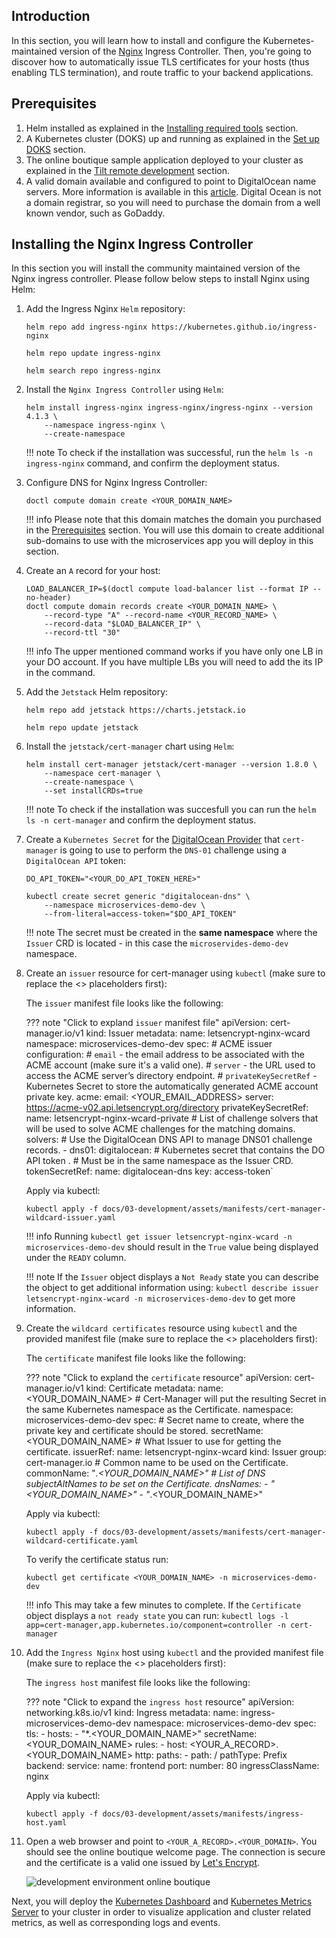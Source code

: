 ## Introduction

In this section, you will learn how to install and configure the Kubernetes-maintained version of the [Nginx](https://kubernetes.github.io/ingress-ngin) Ingress Controller. Then, you're going to discover how to automatically issue TLS certificates for your hosts (thus enabling TLS termination), and route traffic to your backend applications.

## Prerequisites

1. Helm installed as explained in the [Installing required tools](installing-required-tools.md) section.
2. A Kubernetes cluster (DOKS) up and running as explained in the [Set up DOKS](setup-doks.md) section.
3. The online boutique sample application deployed to your cluster as explained in the [Tilt remote development](tilt-remote.md) section.
4. A valid domain available and configured to point to DigitalOcean name servers. More information is available in this [article](https://www.digitalocean.com/community/tutorials/how-to-point-to-digitalocean-nameservers-from-common-domain-registrars). Digital Ocean is not a domain registrar, so you will need to purchase the domain from a well known vendor, such as GoDaddy.

## Installing the Nginx Ingress Controller

In this section you will install the community maintained version of the Nginx ingress controller. Please follow below steps to install Nginx using Helm:

1. Add the Ingress Nginx `Helm` repository:

    ```shell
    helm repo add ingress-nginx https://kubernetes.github.io/ingress-nginx

    helm repo update ingress-nginx

    helm search repo ingress-nginx
    ```

2. Install the `Nginx Ingress Controller` using `Helm`:

    ```shell
    helm install ingress-nginx ingress-nginx/ingress-nginx --version 4.1.3 \
        --namespace ingress-nginx \
        --create-namespace  
    ```

    !!! note
        To check if the installation was successful, run the `helm ls -n ingress-nginx` command, and confirm the deployment status.

3. Configure DNS for Nginx Ingress Controller:

    ```shell
    doctl compute domain create <YOUR_DOMAIN_NAME>
    ```

    !!! info
        Please note that this domain matches the domain you purchased in the [Prerequisites](#prerequisites) section. You will use this domain to create additional sub-domains to use with the microservices app you will deploy in this section.

4. Create an `A` record for your host:

    ```shell
    LOAD_BALANCER_IP=$(doctl compute load-balancer list --format IP --no-header)
    doctl compute domain records create <YOUR_DOMAIN_NAME> \
        --record-type "A" --record-name <YOUR_RECORD_NAME> \
        --record-data "$LOAD_BALANCER_IP" \
        --record-ttl "30"
    ```

    !!! info
        The upper mentioned command works if you have only one LB in your DO account. If you have multiple LBs you will need to add the its IP in the command.

5. Add the `Jetstack` Helm repository:

    ```shell
    helm repo add jetstack https://charts.jetstack.io

    helm repo update jetstack
    ```

6. Install the `jetstack/cert-manager` chart using `Helm`:

    ```shell
    helm install cert-manager jetstack/cert-manager --version 1.8.0 \
        --namespace cert-manager \
        --create-namespace \
        --set installCRDs=true
    ```

    !!! note
        To check if the installation was succesfull you can run the `helm ls -n cert-manager` and confirm the deployment status.

7. Create a `Kubernetes Secret` for the [DigitalOcean Provider](https://cert-manager.io/docs/configuration/acme/dns01/digitalocean) that `cert-manager` is going to use to perform the `DNS-01` challenge using a `DigitalOcean API` token:

    ```shell
    DO_API_TOKEN="<YOUR_DO_API_TOKEN_HERE>"

    kubectl create secret generic "digitalocean-dns" \
        --namespace microservices-demo-dev \
        --from-literal=access-token="$DO_API_TOKEN"
    ```

    !!! note
        The secret must be created in the **same namespace** where the `Issuer` CRD is located - in this case the `microservides-demo-dev` namespace.

8. Create an `issuer` resource for cert-manager using `kubectl` (make sure to replace the <> placeholders first):

    The `issuer` manifest file looks like the following:

    ??? note "Click to expland `issuer` manifest file"
            apiVersion: cert-manager.io/v1
            kind: Issuer
            metadata:
            name: letsencrypt-nginx-wcard
            namespace: microservices-demo-dev
            spec:
            # ACME issuer configuration:
            # `email` - the email address to be associated with the ACME account (make sure it's a valid one).
            # `server` - the URL used to access the ACME server’s directory endpoint.
            # `privateKeySecretRef` - Kubernetes Secret to store the automatically generated ACME account private key.
            acme:
                email: <YOUR_EMAIL_ADDRESS>
                server: https://acme-v02.api.letsencrypt.org/directory
                privateKeySecretRef:
                name: letsencrypt-nginx-wcard-private
                # List of challenge solvers that will be used to solve ACME challenges for the matching domains.
                solvers:
                # Use the DigitalOcean DNS API to manage DNS01 challenge records.
                - dns01:
                    digitalocean:
                        # Kubernetes secret that contains the DO API token .
                        # Must be in the same namespace as the Issuer CRD.
                        tokenSecretRef:
                        name: digitalocean-dns
                        key: access-token`

    Apply via kubectl:

    ```shell
    kubectl apply -f docs/03-development/assets/manifests/cert-manager-wildcard-issuer.yaml
    ```

    !!! info
    Running `kubectl get issuer letsencrypt-nginx-wcard -n microservices-demo-dev` should result in the `True` value being displayed under the `READY` column.

    !!! note
        If the `Issuer` object displays a `Not Ready` state you can describe the object to get additional information using: `kubectl describe issuer letsencrypt-nginx-wcard -n microservices-demo-dev` to get more information.

9. Create the `wildcard certificates` resource using `kubectl` and the provided manifest file (make sure to replace the <> placeholders first):

    The `certificate` manifest file looks like the following:

    ??? note "Click to expland the `certificate` resource"
            apiVersion: cert-manager.io/v1
            kind: Certificate
            metadata:
            name: <YOUR_DOMAIN_NAME>
            # Cert-Manager will put the resulting Secret in the same Kubernetes namespace as the Certificate.
            namespace: microservices-demo-dev
            spec:
            # Secret name to create, where the private key and certificate should be stored.
            secretName: <YOUR_DOMAIN_NAME>
            # What Issuer to use for getting the certificate.
            issuerRef:
                name: letsencrypt-nginx-wcard
                kind: Issuer
                group: cert-manager.io
            # Common name to be used on the Certificate.
            commonName: "*.<YOUR_DOMAIN_NAME>"
            # List of DNS subjectAltNames to be set on the Certificate.
            dnsNames:
                - "<YOUR_DOMAIN_NAME>"
                - "*.<YOUR_DOMAIN_NAME>"

    Apply via kubectl:

    ```shell
    kubectl apply -f docs/03-development/assets/manifests/cert-manager-wildcard-certificate.yaml
    ```

    To verify the certificate status run:

    ```shell
    kubectl get certificate <YOUR_DOMAIN_NAME> -n microservices-demo-dev
    ```

    !!! info
        This may take a few minutes to complete. If the `Certificate` object displays a `not ready state` you can run: `kubectl logs -l app=cert-manager,app.kubernetes.io/component=controller -n cert-manager`

10. Add the `Ingress Nginx` host using `kubectl` and the provided manifest file (make sure to replace the <> placeholders first):

    The `ingress host` manifest file looks like the following:

    ??? note "Click to expand the `ingress host` resource"
            apiVersion: networking.k8s.io/v1
            kind: Ingress
            metadata:
            name: ingress-microservices-demo-dev
            namespace: microservices-demo-dev
            spec:
            tls:
                - hosts:
                    - "*.<YOUR_DOMAIN_NAME>"
                secretName: <YOUR_DOMAIN_NAME>
            rules:
                - host: <YOUR_A_RECORD>.<YOUR_DOMAIN_NAME>
                http:
                    paths:
                    - path: /
                        pathType: Prefix
                        backend:
                        service:
                            name: frontend
                            port:
                            number: 80
            ingressClassName: nginx

    Apply via kubectl:

    ```shell
    kubectl apply -f docs/03-development/assets/manifests/ingress-host.yaml 
    ```

11. Open a web browser and point to `<YOUR_A_RECORD>.<YOUR_DOMAIN>`. You should see the online boutique welcome page. The connection is secure and the certificate is a valid one issued by [Let's Encrypt](https://letsencrypt.org).

    ![development environment online boutique](microservices_demo_ingress_dev.png)

Next, you will deploy the [Kubernetes Dashboard](https://github.com/kubernetes/dashboard) and [Kubernetes Metrics Server](https://github.com/kubernetes-sigs/metrics-server) to your cluster in order to visualize application and cluster related metrics, as well as corresponding logs and events.

